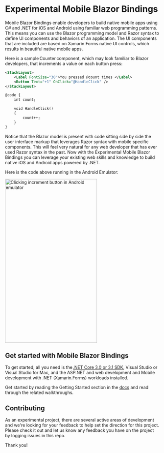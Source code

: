 # Experimental Mobile Blazor Bindings

Mobile Blazor Bindings enable developers to build native mobile apps using C# and .NET for iOS and Android using familiar web programming patterns. This means you can use the Blazor programming model and Razor syntax to define UI components and behaviors of an application. The UI components that are included are based on Xamarin.Forms native UI controls, which results in beautiful native mobile apps.

Here is a sample Counter component, which may look familiar to Blazor developers, that increments a value on each button press:

```xml
<StackLayout>
    <Label FontSize="30">You pressed @count times </Label>
    <Button Text="+1" OnClick="@HandleClick" />
</StackLayout>

@code {
    int count;

    void HandleClick()
    {
        count++;
    }
}
```

Notice that the Blazor model is present with code sitting side by side the user interface markup that leverages Razor syntax with mobile specific components. This will feel very natural for any web developer that has ever used Razor syntax in the past. Now with the Experimental Mobile Blazor Bindings you can leverage your existing web skills and knowledge to build native iOS and Android apps powered by .NET.

Here is the code above running in the Android Emulator:

<img src="https://devblogs.microsoft.com/aspnet/wp-content/uploads/sites/16/2020/01/blazor-android-counter-2.gif" alt="Clicking increment button in Android emulator" width="300" height="533" class="aligncenter size-full wp-image-23061" />

## Get started with Mobile Blazor Bindings

To get started, all you need is the [.NET Core 3.0 or 3.1 SDK][1], Visual Studio or Visual Studio for Mac, and the ASP.NET and web development and Mobile development with .NET (Xamarin.Forms) workloads installed.

Get started by reading the Getting Started section in the [docs](https://docs.microsoft.com/mobile-blazor-bindings/) and read through the related walkthroughs.


## Contributing

As an experimental project, there are several active areas of development and we're looking for your feedback to help set the direction for this project. Please check it out and let us know any feedback you have on the project by logging issues in this repo.

Thank you!

 [1]: https://dotnet.microsoft.com/download
